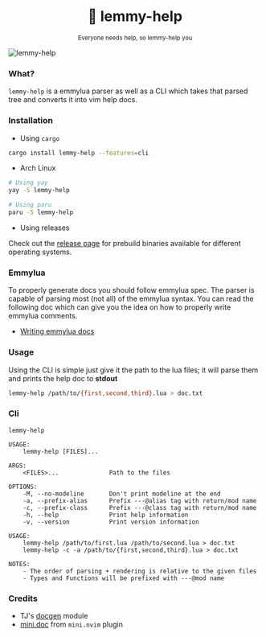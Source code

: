 <h1 align="center">🤝 lemmy-help</h1>
<p align="center"><sup>Everyone needs help, so lemmy-help you</sup></p>

![lemmy-help](https://user-images.githubusercontent.com/24727447/164423469-b26fea39-2ef7-497c-8156-5a4c01bc30f8.gif "Generating help docs")

### What?

`lemmy-help` is a emmylua parser as well as a CLI which takes that parsed tree and converts it into vim help docs.

### Installation

- Using `cargo`

```bash
cargo install lemmy-help --features=cli
```

- Arch Linux

```bash
# Using yay
yay -S lemmy-help

# Using paru
paru -S lemmy-help
```

- Using releases

Check out the [release page](https://github.com/numToStr/lemmy-help/releases) for prebuild binaries available for different operating systems.

### Emmylua

To properly generate docs you should follow emmylua spec. The parser is capable of parsing most (not all) of the emmylua syntax. You can read the following doc which can give you the idea on how to properly write emmylua comments.

- [Writing emmylua docs](./emmylua.md)

### Usage

Using the CLI is simple just give it the path to the lua files; it will parse them and prints the help doc to **stdout**

```bash
lemmy-help /path/to/{first,second,third}.lua > doc.txt
```

### Cli

```help
lemmy-help

USAGE:
    lemmy-help [FILES]...

ARGS:
    <FILES>...              Path to the files

OPTIONS:
    -M, --no-modeline       Don't print modeline at the end
    -a, --prefix-alias      Prefix ---@alias tag with return/mod name
    -c, --prefix-class      Prefix ---@class tag with return/mod name
    -h, --help              Print help information
    -v, --version           Print version information

USAGE:
    lemmy-help /path/to/first.lua /path/to/second.lua > doc.txt
    lemmy-help -c -a /path/to/{first,second,third}.lua > doc.txt

NOTES:
    - The order of parsing + rendering is relative to the given files
    - Types and Functions will be prefixed with ---@mod name
```

### Credits

- TJ's [docgen](https://github.com/tjdevries/tree-sitter-lua#docgen) module
- [mini.doc](https://github.com/echasnovski/mini.nvim#minidoc) from `mini.nvim` plugin
